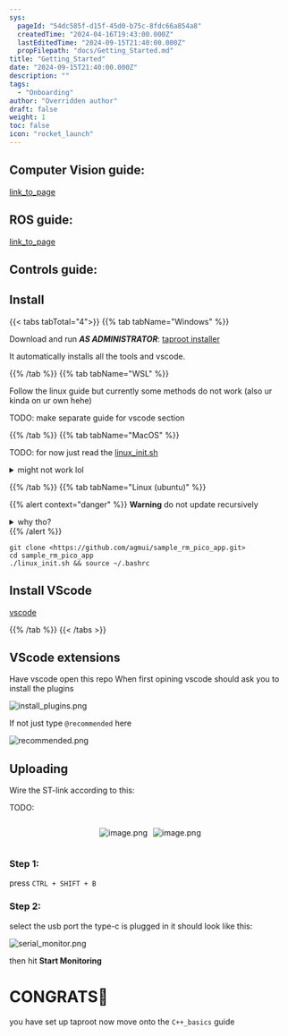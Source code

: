 ```yaml
---
sys:
  pageId: "54dc585f-d15f-45d0-b75c-8fdc66a854a8"
  createdTime: "2024-04-16T19:43:00.000Z"
  lastEditedTime: "2024-09-15T21:40:00.000Z"
  propFilepath: "docs/Getting_Started.md"
title: "Getting_Started"
date: "2024-09-15T21:40:00.000Z"
description: ""
tags:
  - "Onboarding"
author: "Overridden author"
draft: false
weight: 1
toc: false
icon: "rocket_launch"
---
```


## Computer Vision guide:

[link_to_page](86d45bc0-388b-4d26-8848-44f255f73d0e)

## ROS guide:

[link_to_page](3c76c1de-ec8f-46d6-8b0a-294005edc2d5)

## Controls guide:

## Install

{{< tabs tabTotal="4">}}
{{% tab tabName="Windows" %}}

Download and run _**AS ADMINISTRATOR**_: [taproot installer](https://github.com/Thornbots/TeachingFreshies/releases/tag/1.0)

It automatically installs all the tools and vscode.

{{% /tab %}}
{{% tab tabName="WSL" %}}

Follow the linux guide but currently some methods do not work (also ur kinda on ur own hehe)

TODO: make separate guide for vscode section

{{% /tab %}}
{{% tab tabName="MacOS" %}}

TODO: for now just read the [linux_init.sh](https://github.com/agmui/sample_rm_pico_app/blob/main/linux_init.sh)

<details>
<summary>might not work lol</summary>

`brew install libusb pkg-config`

Next install: [vscode](https://code.visualstudio.com/Download)

</details>

{{% /tab %}}
{{% tab tabName="Linux (ubuntu)" %}}

{{% alert context="danger" %}}
**Warning** do not update recursively
<details>
<summary>why tho?</summary>
There are some submodules that may go on for a while (like tinyusb) and I highly
recommend you don't need to get them.
If you want to see what submodules I update just look in `linux_init.sh`
</details>
{{% /alert %}}

```shell
git clone <https://github.com/agmui/sample_rm_pico_app.git>
cd sample_rm_pico_app
./linux_init.sh && source ~/.bashrc
```

## Install VScode

[vscode](https://code.visualstudio.com/Download)

{{% /tab %}}
{{< /tabs >}}

## VScode extensions

Have vscode open this repo
When first opining vscode should ask you to install the plugins

![install_plugins.png](https://prod-files-secure.s3.us-west-2.amazonaws.com/d518164a-d88e-44d1-a4ee-3adb3bd8bce0/89bd30f0-1825-4e77-867b-0a41ce370880/install_plugins.png?X-Amz-Algorithm=AWS4-HMAC-SHA256&X-Amz-Content-Sha256=UNSIGNED-PAYLOAD&X-Amz-Credential=ASIAZI2LB4665NKP7BQB%2F20250214%2Fus-west-2%2Fs3%2Faws4_request&X-Amz-Date=20250214T210246Z&X-Amz-Expires=3600&X-Amz-Security-Token=IQoJb3JpZ2luX2VjEA0aCXVzLXdlc3QtMiJHMEUCIQDYTnlJzCND%2Bht2xzaZybrtmAJXBnG2haUVOvbmK2lsFQIgMLz6hF0TP1a%2FL0FgGIGHcm0GDBMfaUBF2Lm0%2F3tQZs0q%2FwMINhAAGgw2Mzc0MjMxODM4MDUiDGBVJARxZ6hHq0CI0ircA1WAi4KYRQC21TL3OLNv1NPy4nzjC65cs75cjS0RGALCApQINE42CLRJzifR2pVtiBeADyBcZffj2Isub0FmFSy3z2yf8bV4wXRvCAiJiuDiUxEn7n5kvPljsp%2FRcZ3tmSsBiVO571TeBgsk6FY5dzW1mky92RotwXhRwMmoVCWXOvezae5pu76JOxiabNkefOu1ZwDjHskMWankKZEDg2Nyx9VtxPDG60IQF0PREk50kXrr7CSXn5NmdTOxwawaAjTUqS6WFhoOxtDLdI%2Fo4m18DdsFvoxxlmGzhqm27Rc0Tmv8nDVG9TceYQ4U4ZOsDBvxBOBfqHGqnfIh3RhWMpDVkzZmojh3fxLaY6Rcb86oVCzuA4e2Gm82%2FRx8J9mEuUHBNe%2BUvx1ilAh1tyYwFrI3tst6V60LAPe7I6uZ5hprZG4uH7ktipCYTNEODQ3dFA%2FwbA0PbGpFMK4xPIMZjtM5haempRxtpZqAVVMsxpHjf32%2BYvST1QvbcK1IL9Wcb9vzFTPnje8DVKBtkChU%2FcUgGYt3UTUJdZUGW9rxM6gOStOSGqkV7GyqzZI8hOtJVxXND%2BmE9WqLyYuI%2BopUIBsevDhRf51Ea1hQUm0QPlxNeKctoi2x63UnLEIzMObRvr0GOqUB8OX9%2BFcv8Qiflw4ovcTSYkE%2FxkI4nK5QdPq07TeyGuYMrYScY51%2BEUKb3eNQWVIIS0gk3jxGbvtETaWJRuPlzXlL7xQry417Lwa8YMgdEyYyy5S0o0CNlFbdoqAp%2F5FCEIfQAA%2BbzJWvl0r2rtGg5NEg7RnIgeuWZOgtx0fzif05DsBMvG42wKrEZu5Swt%2FkPIxVBMSFXoflF0ZZccFnBgPMirT1&X-Amz-Signature=942e5dbc9e82823bbaec247c8dc4265305339ee1c7151962a775c08ca1366695&X-Amz-SignedHeaders=host&x-id=GetObject)

If not just type `@recommended` here  

![recommended.png](https://prod-files-secure.s3.us-west-2.amazonaws.com/d518164a-d88e-44d1-a4ee-3adb3bd8bce0/61e661e9-5d85-4dfc-be0d-8d2097a5e793/recommended.png?X-Amz-Algorithm=AWS4-HMAC-SHA256&X-Amz-Content-Sha256=UNSIGNED-PAYLOAD&X-Amz-Credential=ASIAZI2LB4665NKP7BQB%2F20250214%2Fus-west-2%2Fs3%2Faws4_request&X-Amz-Date=20250214T210246Z&X-Amz-Expires=3600&X-Amz-Security-Token=IQoJb3JpZ2luX2VjEA0aCXVzLXdlc3QtMiJHMEUCIQDYTnlJzCND%2Bht2xzaZybrtmAJXBnG2haUVOvbmK2lsFQIgMLz6hF0TP1a%2FL0FgGIGHcm0GDBMfaUBF2Lm0%2F3tQZs0q%2FwMINhAAGgw2Mzc0MjMxODM4MDUiDGBVJARxZ6hHq0CI0ircA1WAi4KYRQC21TL3OLNv1NPy4nzjC65cs75cjS0RGALCApQINE42CLRJzifR2pVtiBeADyBcZffj2Isub0FmFSy3z2yf8bV4wXRvCAiJiuDiUxEn7n5kvPljsp%2FRcZ3tmSsBiVO571TeBgsk6FY5dzW1mky92RotwXhRwMmoVCWXOvezae5pu76JOxiabNkefOu1ZwDjHskMWankKZEDg2Nyx9VtxPDG60IQF0PREk50kXrr7CSXn5NmdTOxwawaAjTUqS6WFhoOxtDLdI%2Fo4m18DdsFvoxxlmGzhqm27Rc0Tmv8nDVG9TceYQ4U4ZOsDBvxBOBfqHGqnfIh3RhWMpDVkzZmojh3fxLaY6Rcb86oVCzuA4e2Gm82%2FRx8J9mEuUHBNe%2BUvx1ilAh1tyYwFrI3tst6V60LAPe7I6uZ5hprZG4uH7ktipCYTNEODQ3dFA%2FwbA0PbGpFMK4xPIMZjtM5haempRxtpZqAVVMsxpHjf32%2BYvST1QvbcK1IL9Wcb9vzFTPnje8DVKBtkChU%2FcUgGYt3UTUJdZUGW9rxM6gOStOSGqkV7GyqzZI8hOtJVxXND%2BmE9WqLyYuI%2BopUIBsevDhRf51Ea1hQUm0QPlxNeKctoi2x63UnLEIzMObRvr0GOqUB8OX9%2BFcv8Qiflw4ovcTSYkE%2FxkI4nK5QdPq07TeyGuYMrYScY51%2BEUKb3eNQWVIIS0gk3jxGbvtETaWJRuPlzXlL7xQry417Lwa8YMgdEyYyy5S0o0CNlFbdoqAp%2F5FCEIfQAA%2BbzJWvl0r2rtGg5NEg7RnIgeuWZOgtx0fzif05DsBMvG42wKrEZu5Swt%2FkPIxVBMSFXoflF0ZZccFnBgPMirT1&X-Amz-Signature=4a9b712ef5f0334ed301942f742cc347a951ce6e48b875a9a8008518123001e8&X-Amz-SignedHeaders=host&x-id=GetObject)

## Uploading

Wire the ST-link according to this:

TODO:

<div style="display: flex;flex-direction: row; column-gap:10px; max-width: 630px;justify-content: center;">
<div>

![image.png](https://prod-files-secure.s3.us-west-2.amazonaws.com/d518164a-d88e-44d1-a4ee-3adb3bd8bce0/210ecb78-1116-4d7b-b9b7-2292f66fa2c2/image.png?X-Amz-Algorithm=AWS4-HMAC-SHA256&X-Amz-Content-Sha256=UNSIGNED-PAYLOAD&X-Amz-Credential=ASIAZI2LB466UINS73IO%2F20250214%2Fus-west-2%2Fs3%2Faws4_request&X-Amz-Date=20250214T210248Z&X-Amz-Expires=3600&X-Amz-Security-Token=IQoJb3JpZ2luX2VjEA0aCXVzLXdlc3QtMiJGMEQCIHCjTez3cnoiwFefoyp8XNIrnFeCAvFJ0JTOSBrrrO35AiBOZuY2ttOKemYC%2Fswu0odwwD4T825tkmMgPb5ntypiWCr%2FAwg2EAAaDDYzNzQyMzE4MzgwNSIMDWSlsMPnk5VCfRzcKtwDOdYoF0D87WGNTZIorW8w6eT%2BPyZFgEPPFuWvhhZIDWx6bnwf39%2FHTQir71xnypYyBv6iXPmBG98JxIOJCYY6K142gwc3RRj5hYsrHCcBLUkEzYZs1zrb7DvhH%2Fv%2FFnUb8sguWBXmDRcRNitbKg7BY8wSWeyEIVc7FFYk7pXWOTJx5ewzqBQaci7boJj7Jwot8PiuQdpT%2BFul3jnUUTs6w2l1xN%2FcTgVovroQtvS7H1DXERwy%2Bjk5A4t4mt23oXjrHL4p8%2F8jgBasq6VIJ7EkVkOHMfzSFe1JJmwBYEPPbSrQ95Ec9QX4Ep4PiYBoSF76DY50oTgwokUswEvbIwGH4S0kXgLN98VS%2FE%2F5yhD2vRezFzNeSMnGjl8BKRzWIuQtVkMruIP59vpAq75p6tyA7OMmCq76TxkeBRW36lAwqen7VLznePGfTsgmPbR2bg2ISSzA71Rz3RqvZo2tcLtFNqM6SNHlevfbcNspNDSrxuCzK20AvN7SRju5l96K6AjHEkWBFgPepX32woHNsuBoljNUN6JJ7ZCRUZGl%2FI3ge67Dh5czgeZztHUmxfK8stu5qKugE3unInTxWPYwGuURpU9q918gBax4XIYYbsslb6pXEEi6q6fjSsjN340w5NG%2BvQY6pgFmEYnrP5dWsjnZf3YrWNWPrvCif9jCvMVG4qkcZFbCIQ9jLsKvqRV%2B0xKBwZGGjnWUgVFUhesHh5yRKFRqxTT7pF2SPSONxvftTik6kHaWcvVTL%2BmuWLo20F6%2Bg55PJB2fIoVET1crWar1lyiUgN0hs1%2Bmu1JKoBfGJHYaxp0NNUJ0xCKC55Nu%2BfEe59APLOSpvvXAp25ToHVCdUIBcWnwNDJ%2BoF62&X-Amz-Signature=63bd19cf0a8b1c510e0dffa3ea15c239fc71cf1c4c1cb019de08456690f3b386&X-Amz-SignedHeaders=host&x-id=GetObject)

</div>
<div>

![image.png](https://prod-files-secure.s3.us-west-2.amazonaws.com/d518164a-d88e-44d1-a4ee-3adb3bd8bce0/33a0fd0f-8ca6-4a86-8e09-26e95ded1fff/image.png?X-Amz-Algorithm=AWS4-HMAC-SHA256&X-Amz-Content-Sha256=UNSIGNED-PAYLOAD&X-Amz-Credential=ASIAZI2LB4667D3YG4FP%2F20250214%2Fus-west-2%2Fs3%2Faws4_request&X-Amz-Date=20250214T210248Z&X-Amz-Expires=3600&X-Amz-Security-Token=IQoJb3JpZ2luX2VjEA0aCXVzLXdlc3QtMiJGMEQCIFIA8qOgM5mADTdXNBaKEzHBvwQUOIRqOctSJJD%2BMEDXAiBLj748xOr7m1ITriTZ9Oflovc7NSq4piA5RpE7i0e9Zyr%2FAwg2EAAaDDYzNzQyMzE4MzgwNSIMuXNe8Y9SPldbZ12TKtwD9IM64V5mxNvMPwhE5loFsQ%2F6Os46Oz1zi%2FeNWR3GMb18xdjPOG0QF6ZmPgDDejBNGYvn7%2BjP1bxD9G58d2MUF9TpbZhjqQLRpSgtUaDfBwWVy51Zt5bffM1N3hA%2BzDE9Cp15af49iwO3kGjNWVBMYhZfQWSXRPCmAd0MB4tYX2n8hpj6GL4ZjfHb80W0tJqXu9r7ixjkyWPj%2Bi2pGmmRLaeLs6ecfJikCb9uZXX91h1K30UFv4re1URYlrM9%2Fcgr%2FWYb4xp9kWZqL3P4eWcVMK0X76EC6Wf58pOpILzFV8dmm82P06xcnGD8Q9b6t2gkTWoUrhKEf7PhrEWjXJ1AzrHwnJ2Lk2FNjclXj8lSUEvj9%2BB17Pbgq9bteQBAYciOh0SFON2trUew1LGguNiuKRf4ZGFJhMWDz1s2X5o4rUt%2FnyVai%2FodWCW753Isa%2FrRVcVQ4Z5V%2Br7o12HO6a9LCQxHf69GJI6oO8v4Y3t9mFzMc2V%2FYiqvZYtr3%2BT8TEphbxcZg8Bcf7m0iLh9juWUMaPw%2Fo1q65siKo3L1KRPZj%2FGDhMuulYJo7LlSJ4dbXHZVo7VxoEc%2FI%2FfV9rzRH%2FFdZJ34V7tqbbFbJLilf6WhVHScymqNh2pdW7T7qIw0NG%2BvQY6pgEMhAScCA6JfzPLxHZ0tjZ5oBWVkmxqSg3UliOOYzyPQqsYp6QZEETkVaHUyZauRrImrtCJFh2MeNp8niabWqHaiv1I4sgqE6pMqQXU1hYC1XBU4BZTxCeIwdPUp7j5bEyPfDJjrHv4SJOrmj75bKWBDUT6ISgVq90WSZ3I1Wi4WJ0sZj3%2BMdqCigPnm%2BGJFrSS9BE9F04AU36Gw0Fu1gBeJEo8koRc&X-Amz-Signature=d36c91cee06f8dd9f75c6b13c1360c4e56ee114b8f4c2cef6d7862f598acb4da&X-Amz-SignedHeaders=host&x-id=GetObject)

</div>
</div>

### Step 1:

press `CTRL + SHIFT + B`

### Step 2:

select the usb port the type-c is plugged in it should look like this:

![serial_monitor.png](https://prod-files-secure.s3.us-west-2.amazonaws.com/d518164a-d88e-44d1-a4ee-3adb3bd8bce0/f03f4774-05d4-4393-b6a0-d5efb6d315ab/serial_monitor.png?X-Amz-Algorithm=AWS4-HMAC-SHA256&X-Amz-Content-Sha256=UNSIGNED-PAYLOAD&X-Amz-Credential=ASIAZI2LB4665NKP7BQB%2F20250214%2Fus-west-2%2Fs3%2Faws4_request&X-Amz-Date=20250214T210246Z&X-Amz-Expires=3600&X-Amz-Security-Token=IQoJb3JpZ2luX2VjEA0aCXVzLXdlc3QtMiJHMEUCIQDYTnlJzCND%2Bht2xzaZybrtmAJXBnG2haUVOvbmK2lsFQIgMLz6hF0TP1a%2FL0FgGIGHcm0GDBMfaUBF2Lm0%2F3tQZs0q%2FwMINhAAGgw2Mzc0MjMxODM4MDUiDGBVJARxZ6hHq0CI0ircA1WAi4KYRQC21TL3OLNv1NPy4nzjC65cs75cjS0RGALCApQINE42CLRJzifR2pVtiBeADyBcZffj2Isub0FmFSy3z2yf8bV4wXRvCAiJiuDiUxEn7n5kvPljsp%2FRcZ3tmSsBiVO571TeBgsk6FY5dzW1mky92RotwXhRwMmoVCWXOvezae5pu76JOxiabNkefOu1ZwDjHskMWankKZEDg2Nyx9VtxPDG60IQF0PREk50kXrr7CSXn5NmdTOxwawaAjTUqS6WFhoOxtDLdI%2Fo4m18DdsFvoxxlmGzhqm27Rc0Tmv8nDVG9TceYQ4U4ZOsDBvxBOBfqHGqnfIh3RhWMpDVkzZmojh3fxLaY6Rcb86oVCzuA4e2Gm82%2FRx8J9mEuUHBNe%2BUvx1ilAh1tyYwFrI3tst6V60LAPe7I6uZ5hprZG4uH7ktipCYTNEODQ3dFA%2FwbA0PbGpFMK4xPIMZjtM5haempRxtpZqAVVMsxpHjf32%2BYvST1QvbcK1IL9Wcb9vzFTPnje8DVKBtkChU%2FcUgGYt3UTUJdZUGW9rxM6gOStOSGqkV7GyqzZI8hOtJVxXND%2BmE9WqLyYuI%2BopUIBsevDhRf51Ea1hQUm0QPlxNeKctoi2x63UnLEIzMObRvr0GOqUB8OX9%2BFcv8Qiflw4ovcTSYkE%2FxkI4nK5QdPq07TeyGuYMrYScY51%2BEUKb3eNQWVIIS0gk3jxGbvtETaWJRuPlzXlL7xQry417Lwa8YMgdEyYyy5S0o0CNlFbdoqAp%2F5FCEIfQAA%2BbzJWvl0r2rtGg5NEg7RnIgeuWZOgtx0fzif05DsBMvG42wKrEZu5Swt%2FkPIxVBMSFXoflF0ZZccFnBgPMirT1&X-Amz-Signature=cf14708f3436e84eb906324a912d330792b6c7a5d3cb66f7a2cb45177e5acc5c&X-Amz-SignedHeaders=host&x-id=GetObject)

then hit **Start Monitoring**

# CONGRATS🎉

you have set up taproot now move onto the `C++_basics` guide
